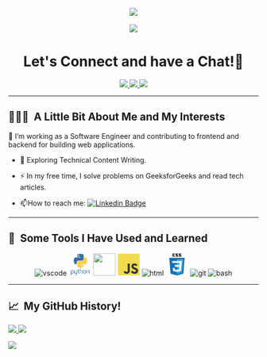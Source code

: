 <p align="center">
  <img src="https://capsule-render.vercel.app/api?text=Hey Everyone!🕹️&animation=fadeIn&type=waving&color=gradient&height=100"/>
</p>


<p align="center">
  <img src= "https://media.giphy.com/media/cCey0uDZ6Y09O/giphy.gif">
</p>


<h1 align="center">
  Let's Connect and have a Chat!💬
</h1>

<p align="center">
<a href="https://www.linkedin.com/">
  <img height="50" src="https://user-images.githubusercontent.com/82910279/177301676-0310879a-5778-4a82-b104-292780ff7b67.png"/>
</a>

<a href="https://www.facebook.com/farhanahmed014">
  <img height="50" src="https://user-images.githubusercontent.com/82910279/177301964-d5d9b596-c0a1-4896-a781-c65c91000311.png"/>
</a>
<a href="https://www.instagram.com/farhan_ahmed014/">
  <img height="50" src="https://user-images.githubusercontent.com/82910279/177302325-33d55863-a6b1-4422-bc89-cfc009b8c2af.png"/>
</a>
</p>



---

<h2> 👨🏻‍💻 &nbsp;A Little Bit About Me and My Interests</h2>

 :telescope: I’m working as a Software Engineer and contributing to frontend and backend for building web applications.

- :seedling: Exploring Technical Content Writing.

- :zap: In my free time, I solve problems on GeeksforGeeks and read tech articles.

- :mailbox:How to reach me: [![Linkedin Badge](https://img.shields.io/badge/-kakbar-blue?style=flat&logo=Linkedin&logoColor=white)](your-linkedin-url)
  
---  
  
<h2> 🚀 &nbsp;Some Tools I Have Used and Learned</h2>
<p align="center">
<img src="https://cdn.jsdelivr.net/gh/devicons/devicon/icons/vscode/vscode-original.svg" alt="vscode" width="45" height="45"/>
<img src="https://raw.githubusercontent.com/devicons/devicon/master/icons/python/python-original-wordmark.svg" alt="python" width="45" height="45" />
<img src="https://cdn.jsdelivr.net/gh/devicons/devicon/icons/cplusplus/cplusplus-original.svg" width="45" height="45"/>
<img src="https://raw.githubusercontent.com/devicons/devicon/master/icons/javascript/javascript-original.svg" alt="javascript" width="45" height="45" />
<!-- <img src="https://raw.githubusercontent.com/devicons/devicon/master/icons/react/react-original-wordmark.svg" alt="react" width="45" height="45" /> -->
<img src="https://cdn.jsdelivr.net/gh/devicons/devicon/icons/html5/html5-original.svg" alt="html" width="45" height="45"/>
<!-- <img src="https://raw.githubusercontent.com/devicons/devicon/master/icons/bootstrap/bootstrap-plain.svg" alt="bootstrap" width="45" height="45" /> -->
<img src="https://raw.githubusercontent.com/devicons/devicon/master/icons/css3/css3-original-wordmark.svg" alt="css3" width="45" height="45" />
<!-- <img src="https://raw.githubusercontent.com/devicons/devicon/master/icons/mongodb/mongodb-original.svg" alt="mongodb" width="45" height="45" /> -->
<!-- <img src="https://raw.githubusercontent.com/devicons/devicon/master/icons/mysql/mysql-original-wordmark.svg" alt="mysql" width="45" height="45" /> -->
<!-- <img src="https://raw.githubusercontent.com/devicons/devicon/master/icons/nodejs/nodejs-original-wordmark.svg" alt="nodejs" width="45" height="45" /> -->
<!-- <img src="https://cdn.jsdelivr.net/gh/devicons/devicon/icons/php/php-original.svg" alt="php" width="45" height="45"/> -->
<!-- <img src="https://cdn.jsdelivr.net/gh/devicons/devicon/icons/flutter/flutter-original.svg" alt="flutter" width="45" height="45"/> -->
<!-- <img src="https://cdn.jsdelivr.net/gh/devicons/devicon/icons/docker/docker-original.svg" alt="docker" width="45" height="45"/> -->
<!-- <img src="https://cdn.jsdelivr.net/gh/devicons/devicon/icons/kubernetes/kubernetes-plain.svg" alt="kubernetes" width="45" height="45"/> -->
<!-- <img src="https://cdn.jsdelivr.net/gh/devicons/devicon/icons/amazonwebservices/amazonwebservices-plain-wordmark.svg" width="45" height="45"/> -->
<!-- <img src="https://cdn.jsdelivr.net/gh/devicons/devicon/icons/linux/linux-original.svg" alt="linux" width="45" height="45"/>        -->
<img src="https://cdn.jsdelivr.net/gh/devicons/devicon/icons/git/git-original.svg" alt="git" width="45" height="45"/>
<img src="https://cdn.jsdelivr.net/gh/devicons/devicon/icons/bash/bash-original.svg" alt="bash" width="45" height="45"/>
<!-- <img src="https://cdn.jsdelivr.net/gh/devicons/devicon/icons/figma/figma-original.svg" alt="figma" width="45" height="45"/>    -->
</p>

---

<h2> 📈 &nbsp;My GitHub History!</h2>
<a href="https://github.com/forks007">
  <img height="180em" src="https://github-readme-stats.vercel.app/api?username=forks007&theme=noctis_minimus&show_icons=true" />
  <img height="180em" src="https://github-readme-stats.vercel.app/api/top-langs/?username=forks007&theme=noctis_minimus&layout=compact" />
</a>


<p align="left">
  <img src="https://capsule-render.vercel.app/api?type=waving&color=gradient&height=100&section=footer"/>
</p>
